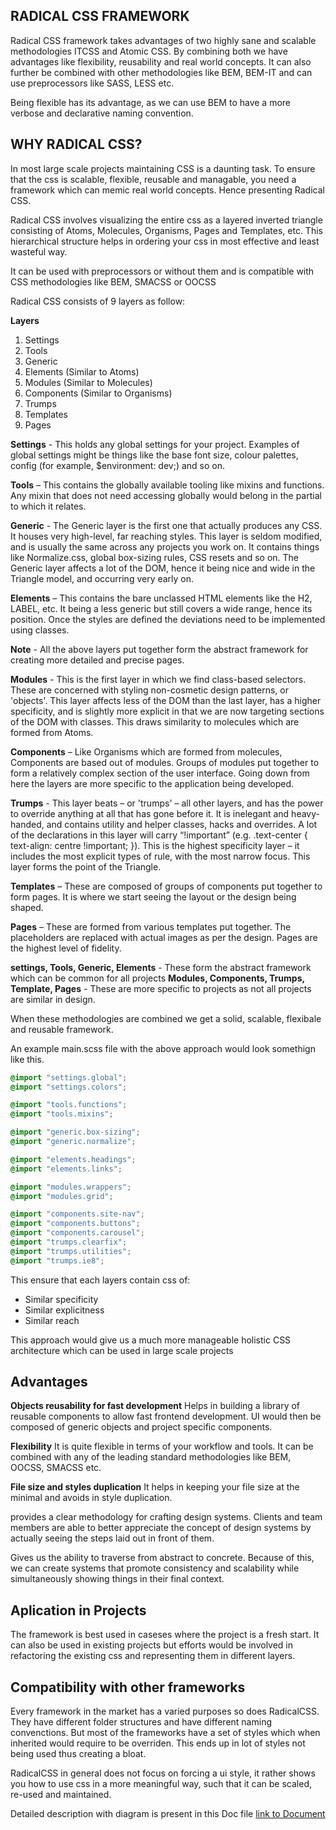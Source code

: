  
## RADICAL CSS FRAMEWORK
 
Radical CSS framework takes advantages of two highly sane and scalable methodologies ITCSS and Atomic CSS. By combining both we have advantages like flexibility, reusability and real world concepts. It can also further be combined with other methodologies like BEM, BEM-IT and can use preprocessors like SASS, LESS etc.

Being flexible has its advantage, as we can use BEM to have a more verbose and declarative naming convention.

## WHY RADICAL CSS?

In most large scale projects maintaining CSS is a daunting task. To ensure that the css is scalable, flexible, reusable and managable, you need a framework which can memic real world concepts. Hence presenting Radical CSS.

Radical CSS involves visualizing the entire css as a layered inverted triangle consisting of Atoms, Molecules, Organisms, Pages and Templates, etc. This hierarchical structure helps in ordering your css in most effective and least wasteful way.

It can be used with preprocessors or without them and is compatible with CSS methodologies like BEM, SMACSS or OOCSS

Radical CSS consists of 9 layers as follow:

**Layers**
1.	Settings
2.	Tools
3.	Generic
4.	Elements (Similar to Atoms)
5.	Modules (Similar to Molecules)
6.	Components (Similar to Organisms)
7.	Trumps
8.	Templates 
9.	Pages

**Settings** - This holds any global settings for your project. Examples of global settings might be things like the base font size, colour palettes, config (for example, $environment: dev;) and so on.

**Tools** – This contains the globally available tooling like mixins and functions. Any mixin that does not need accessing globally would belong in the partial to which it relates.

**Generic** - The Generic layer is the first one that actually produces any CSS. It houses very high-level, far reaching styles. This layer is seldom modified, and is usually the same across any projects you work on. It contains things like Normalize.css, global box-sizing rules, CSS resets and so on. The Generic layer affects a lot of the DOM, hence it being nice and wide in the Triangle model, and occurring very early on.

**Elements** – This contains the bare unclassed HTML elements like the H2, LABEL, etc. It being a less generic but still covers a wide range, hence its position. Once the styles are defined the deviations need to be implemented using classes.



**Note** - All the above layers put together form the abstract framework for creating more detailed and precise pages.



**Modules** - This is the first layer in which we find class-based selectors. These are concerned with styling non-cosmetic design patterns, or 'objects'. This layer affects less of the DOM than the last layer, has a higher specificity, and is slightly more explicit in that we are now targeting sections of the DOM with classes. This draws similarity to molecules which are formed from Atoms.

**Components** – Like Organisms which are formed from molecules, Components are based out of modules. Groups of modules put together to form a relatively complex section of the user interface. Going down from here the layers are more specific to the application being developed.

**Trumps** - This layer beats – or 'trumps' – all other layers, and has the power to override anything at all that has gone before it. It is inelegant and heavy-handed, and contains utility and helper classes, hacks and overrides.
A lot of the declarations in this layer will carry “!important” (e.g. .text-center { text-align: centre !important; }). This is the highest specificity layer – it includes the most explicit types of rule, with the most narrow focus. This layer forms the point of the Triangle.

**Templates** – These are composed of groups of components put together to form pages. It is where we start seeing the layout or the design being shaped. 

**Pages** – These are formed from various templates put together. The placeholders are replaced with actual images as per the design. Pages are the highest level of fidelity.


**settings, Tools, Generic, Elements**  - These form the abstract framework which can be common for all projects
**Modules, Components, Trumps, Template, Pages** - These are more specific to projects as not all projects are similar in design.

When these methodologies are combined we get a solid, scalable, flexibale and reusable framework.

An example main.scss file with the above approach would look somethign like this.

```css
@import "settings.global";
@import "settings.colors";

@import "tools.functions";
@import "tools.mixins";

@import "generic.box-sizing";
@import "generic.normalize";

@import "elements.headings";
@import "elements.links";

@import "modules.wrappers";
@import "modules.grid";

@import "components.site-nav";
@import "components.buttons";
@import "components.carousel";
@import "trumps.clearfix";
@import "trumps.utilities";
@import "trumps.ie8";


```

This ensure that each layers contain css of:
* Similar specificity
* Similar explicitness
* Similar reach

This approach would give us a much more manageable holistic CSS architecture which can be used in large scale projects


## Advantages

**Objects reusability for fast development**
	Helps in building a library of reusable components to allow fast frontend development. UI would then be composed of generic objects and project specific components.

**Flexibility**
	It is quite flexible in terms of your workflow and tools. It can be combined with any of the leading standard methodologies like BEM, OOCSS, SMACSS etc.

**File size and styles duplication**
	It helps in keeping your file size at the minimal and avoids in style duplication.
	
provides a clear methodology for crafting design systems. Clients and team members are able to better appreciate the concept of design systems by actually seeing the steps laid out in front of them.

Gives us the ability to traverse from abstract to concrete. Because of this, we can create systems that promote consistency and scalability while simultaneously showing things in their final context.

## Aplication in Projects

The framework is best used in caseses where the project is a fresh start. It can also be used in existing projects but efforts would be involved in refactoring the existing css and representing them in different layers.

## Compatibility with other frameworks

Every framework in the market has a varied purposes so does RadicalCSS. They have different folder structures and have different naming convenctions. But most of the frameworks have a set of styles which when inherited would require to be overriden. This ends up in lot of styles not being used thus creating a bloat.

RadicalCSS in general does not focus on forcing a ui style, it rather shows you how to use css in a more meaningful way, such that it can be scaled, re-used and maintained.

Detailed description with diagram is present in this Doc file [link to Document](https://github.com/tanmay1978/radicalcss/blob/master/RadicalCSS.pdf)

